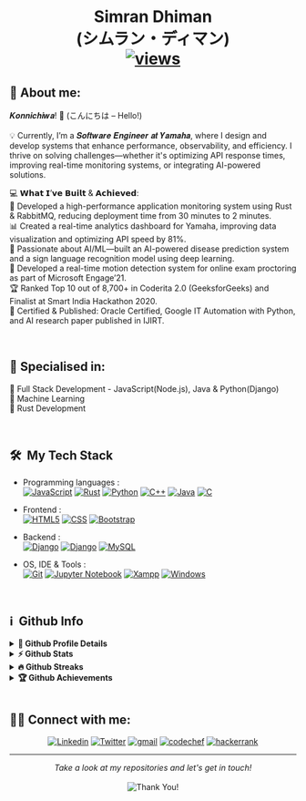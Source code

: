 <h1 align="center">Simran Dhiman<br>
  (シムラン・ディマン)<br>
  <a href="https://www.youtube.com/c/DevProTips?sub_confirmation=1">
    <img alt="views" title="Github views" src="https://komarev.com/ghpvc/?username=simran2104&style=flat-square&color=d43182"/></a></h1>
<!-- <p align="center">
  <img src="https://readme-typing-svg.herokuapp.com/?lines=Passionate%20Coder;Self%20taught%20Python%20Programmer&center=true&width=500&height=50">
</p> -->


## 👩 About me:
<p>
  𝑲𝒐𝒏𝒏𝒊𝒄𝒉𝒊𝒘𝒂! 👋 (こんにちは – Hello!) <br>
<br>
💡 Currently, I’m a 𝑺𝒐𝒇𝒕𝒘𝒂𝒓𝒆 𝑬𝒏𝒈𝒊𝒏𝒆𝒆𝒓 𝒂𝒕 𝒀𝒂𝒎𝒂𝒉𝒂, where I design and develop systems that enhance performance, observability, and efficiency. I thrive on solving challenges—whether it's optimizing API response times, improving real-time monitoring systems, or integrating AI-powered solutions.

💻 𝗪𝗵𝗮𝘁 𝗜’𝘃𝗲 𝗕𝘂𝗶𝗹𝘁 & 𝗔𝗰𝗵𝗶𝗲𝘃𝗲𝗱: <br>
🚀 Developed a high-performance application monitoring system using Rust & RabbitMQ, reducing deployment time from 30 minutes to 2 minutes.<br>
📊 Created a real-time analytics dashboard for Yamaha, improving data visualization and optimizing API speed by 81%.<br>
🧠 Passionate about AI/ML—built an AI-powered disease prediction system and a sign language recognition model using deep learning.<br>
🎯 Developed a real-time motion detection system for online exam proctoring as part of Microsoft Engage’21.<br>
🏆 Ranked Top 10 out of 8,700+ in Coderita 2.0 (GeeksforGeeks) and Finalist at Smart India Hackathon 2020.<br>
📜 Certified & Published: Oracle Certified, Google IT Automation with Python, and AI research paper published in IJIRT.
</p><br>

<h2>🥇 Specialised in:</h2>
<p>🔸 Full Stack Development - JavaScript(Node.js), Java & Python(Django)
  <br>🔸 Machine Learning
  <br>🔸 Rust Development
<p>
<br>
<h2> 🛠 &nbsp;My Tech Stack</h2>

- Programming languages : <br />
  [![JavaScript](https://img.shields.io/badge/JavaScript-F7DF1E?style=flat&logo=javascript&logoColor=black)](https://developer.mozilla.org/en-US/docs/Web/JavaScript) [![Rust](https://img.shields.io/badge/Rust-blue?logo=rust)](https://www.rust-lang.org/learn) [![Python](https://img.shields.io/badge/Python-14354C?style=flat&logo=python&logoColor=white)](https://www.python.org) [![C++](https://img.shields.io/badge/C%2B%2B-00599C?style=flat&logo=c%2B%2B&logoColor=white)](https://www.cplusplus.com/) [![Java](https://img.shields.io/badge/Java-2d81ad?style=flat&logo=java&logoColor=white)](https://www.java.com/en/) [![C](https://img.shields.io/badge/C-00599C?style=flat&logo=c&logoColor=white)](https://www.cprogramming.com/)
  
- Frontend : <br />
  [![HTML5](https://img.shields.io/badge/HTML5-E34F26?style=flat&logo=html5&logoColor=white)](https://www.w3.org/html/)  [![CSS](https://img.shields.io/badge/CSS-blue?style=flat&logo=css3&logoColor=white)](https://www.w3.org/Style/CSS/Overview.en.html) [![Bootstrap](https://img.shields.io/badge/Bootstrap-563D7C?style=flat&logo=bootstrap&logoColor=white)](https://getbootstrap.com)
  
- Backend : <br /> 
  [![Django](https://img.shields.io/badge/Node.js-gray?logo=node.js)](https://nodejs.org/en) [![Django](https://img.shields.io/badge/Django-0b4523?style=flat&logo=django&logoColor=white)](https://www.djangoproject.com/) [![MySQL](https://img.shields.io/badge/MySQL-00000F?style=flat&logo=mysql&logoColor=white)](https://www.mysql.com/)
  
- OS, IDE & Tools : <br />
  [![Git](https://img.shields.io/badge/Git-F05032?style=flat&logo=git&logoColor=white)](https://git-scm.com/) [![Jupyter Notebook](https://img.shields.io/badge/Jupyter-grey?style=flat&logo=Jupyter&logoColor=orange)](https://jupyter.org/) [![Xampp](https://img.shields.io/badge/Xampp-orange?style=flat&logo=Xampp&logoColor=white)](https://www.apachefriends.org/index.html) [![Windows](https://img.shields.io/badge/Windows-blue?style=flat&logo=Windows&logoColor=white)](https://www.microsoft.com/en-in/windows)
<br>


<h2>ℹ️ &nbsp;Github Info</h2>
<details>	
  <summary><b>🔎 Github Profile Details</b></summary>
<p align="center"><img height="180em" src="https://github-profile-summary-cards.vercel.app/api/cards/profile-details?username=simran2104&theme=github_dark" alt="simran2104" align = "center"/></p>
</details>
<details>	
  <summary><b>⚡ Github Stats</b></summary>
<p align="center"><img height="180em" src="https://github-readme-stats.vercel.app/api?username=simran2104&hide_border=true&count_private=true&show_icons=true&theme=radical" alt="simran2104" align = "center"/>
<img height="180em" src="https://github-readme-stats.vercel.app/api/top-langs?username=simran2104&show_icons=true&locale=en&layout=compact&hide_border=true&theme=radical" alt="simran2104" align = "center"/></p>
</details>
<details>
 <summary><b>🔥 Github Streaks</b></summary>
<p align="center"><img src="https://github-readme-streak-stats.herokuapp.com/?user=simran2104&theme=black-ice&hide_border=true&stroke=0000&background=0D1117&ring=e05397&fire=e05397&currStreakLabel=e05397" alt="simran2104" /></p>
</details>
<!-- <details>
<summary><b>📊 Github Contribution Graph</b></summary>
<p align="center"<a href="#"><img alt="Simran Dhiman's Activity Graph" src="https://activity-graph.herokuapp.com/graph?username=simran2104&bg_color=0D1117&color=e05397&line=e05397&point=FFFFFF&hide_border=true&" /></a></p>
</details> -->
<details>   
 <summary><b>🏆 Github Achievements</b></summary>
<p align="center"> <a href="https://github.com/simran2104"><img src="https://github-profile-trophy.vercel.app/?username=simran2104&margin-w=5&theme=radical" alt="simran2104" /></a> </p>
</details>
<br>
 
 ## 🙋‍♂️ Connect with me:
<!-- Badges template - https://github.com/badges/shields -->
<p align="center">
  <a href="https://www.linkedin.com/in/simran2104/"><img alt="Linkedin" title="Linkedin" src="https://img.shields.io/badge/-linkedin-%230077B5?style=for-the-badge&logo=linkedin&logoColor=white"/></a>
  <a href="https://twitter.com/simran_2104"><img alt="Twitter" title="Twitter" src="https://img.shields.io/badge/-Twitter-1DA1F2?style=for-the-badge&logo=twitter&logoColor=white"/></a>
  <a href="mailto:simrandhiman5808@gmail.com"><img alt="gmail" title="gmail" src="https://img.shields.io/badge/-gmail-f53c20?style=for-the-badge&logo=gmail&logoColor=white"/></a>
  <a href="https://www.codechef.com/users/simran_2104"><img alt="codechef" title="codechef" src="https://img.shields.io/badge/-codechef-935F31?style=for-the-badge&logo=codechef&logoColor=white"/></a>
  <a href="https://www.hackerrank.com/simran2104"><img alt="hackerrank" title="hackerrank" src="https://img.shields.io/badge/-hackerrank-0ec950?style=for-the-badge&logo=hackerrank&logoColor=white"/></a>
</p>

 <hr>
<p align="center">
    <i>Take a look at my repositories and let's get in touch!</i><br><br>
   <img alt="Thank You!" title="Thank You" src="https://img.shields.io/badge/Thank-You-ff69b4.svg"/>
</p>

